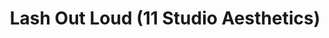 ---
title: "Lash Out Loud (11 Studio Aesthetics)"
url: /ngleshi-amanfro/lash-out-loud-11-studio-aesthetics/
shop: Kosmetik
---
